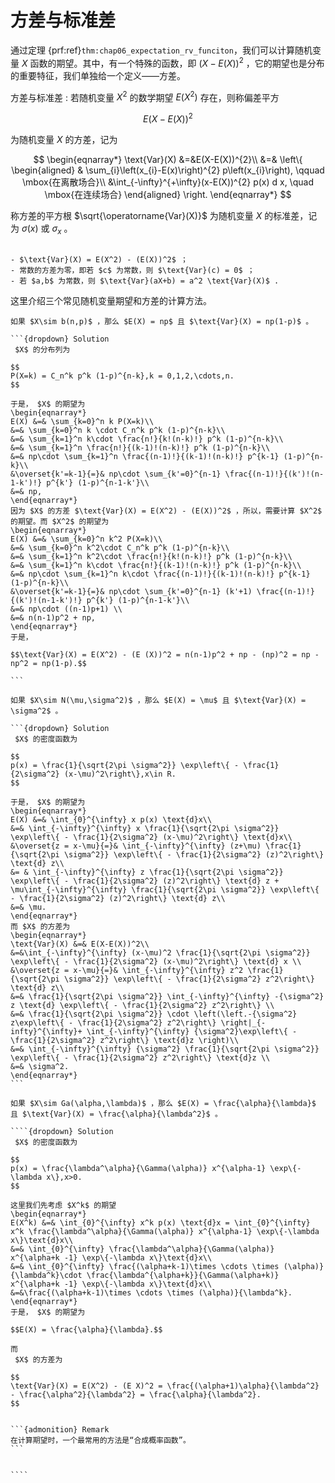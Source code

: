 # 方差与标准差
通过定理 {prf:ref}`thm:chap06_expectation_rv_funciton`，我们可以计算随机变量 $X$ 函数的期望。其中，有一个特殊的函数，即 $(X-E(X))^2$ ，它的期望也是分布的重要特征，我们单独给一个定义——方差。

方差与标准差
: 若随机变量 $X^{2}$ 的数学期望 $E(X^{2})$ 存在，则称偏差平方

$$E(X-E(X))^{2}$$

为随机变量 $X$ 的方差，记为

$$
\begin{eqnarray*}
\text{Var}(X) &=&E(X-E(X))^{2}\\
&=& \left\{
\begin{aligned}
& \sum_{i}\left(x_{i}-E(x)\right)^{2} p\left(x_{i}\right), \qquad \mbox{在离散场合}\\
&\int_{-\infty}^{+\infty}(x-E(X))^{2} p(x) d x, \quad \mbox{在连续场合}
\end{aligned}
\right.
\end{eqnarray*}
$$

称方差的平方根 $\sqrt{\operatorname{Var}(X)}$ 为随机变量 $X$ 的标准差，记为 $\sigma(x)$ 或 $\sigma_x$ 。

`````{prf:property}

- $\text{Var}(X) = E(X^2) - (E(X))^2$ ；
- 常数的方差为零，即若 $c$ 为常数，则 $\text{Var}(c) = 0$ ；
- 若 $a,b$ 为常数，则 $\text{Var}(aX+b) = a^2 \text{Var}(X)$ .

`````

这里介绍三个常见随机变量期望和方差的计算方法。

`````{prf:example}
如果 $X\sim b(n,p)$ ，那么 $E(X) = np$ 且 $\text{Var}(X) = np(1-p)$ 。

```{dropdown} Solution
 $X$ 的分布列为

$$
P(X=k) = C_n^k p^k (1-p)^{n-k},k = 0,1,2,\cdots,n.
$$

于是， $X$ 的期望为
\begin{eqnarray*}
E(X) &=& \sum_{k=0}^n k P(X=k)\\
&=& \sum_{k=0}^n k \cdot C_n^k p^k (1-p)^{n-k}\\
&=& \sum_{k=1}^n k\cdot \frac{n!}{k!(n-k)!} p^k (1-p)^{n-k}\\
&=& \sum_{k=1}^n \frac{n!}{(k-1)!(n-k)!} p^k (1-p)^{n-k}\\
&=& np\cdot \sum_{k=1}^n \frac{(n-1)!}{(k-1)!(n-k)!} p^{k-1} (1-p)^{n-k}\\
&\overset{k'=k-1}{=}& np\cdot \sum_{k'=0}^{n-1} \frac{(n-1)!}{(k')!(n-1-k')!} p^{k'} (1-p)^{n-1-k'}\\
&=& np,
\end{eqnarray*}
因为 $X$ 的方差 $\text{Var}(X) = E(X^2) - (E(X))^2$ ，所以，需要计算 $X^2$ 的期望。而 $X^2$ 的期望为
\begin{eqnarray*}
E(X) &=& \sum_{k=0}^n k^2 P(X=k)\\
&=& \sum_{k=0}^n k^2\cdot C_n^k p^k (1-p)^{n-k}\\
&=& \sum_{k=1}^n k^2\cdot \frac{n!}{k!(n-k)!} p^k (1-p)^{n-k}\\
&=& \sum_{k=1}^n k\cdot \frac{n!}{(k-1)!(n-k)!} p^k (1-p)^{n-k}\\
&=& np\cdot \sum_{k=1}^n k\cdot \frac{(n-1)!}{(k-1)!(n-k)!} p^{k-1} (1-p)^{n-k}\\
&\overset{k'=k-1}{=}& np\cdot \sum_{k'=0}^{n-1} (k'+1) \frac{(n-1)!}{(k')!(n-1-k')!} p^{k'} (1-p)^{n-1-k'}\\
&=& np\cdot ((n-1)p+1) \\
&=& n(n-1)p^2 + np,
\end{eqnarray*}
于是，

$$\text{Var}(X) = E(X^2) - (E (X))^2 = n(n-1)p^2 + np - (np)^2 = np - np^2 = np(1-p).$$

```

`````

`````{prf:example}
如果 $X\sim N(\mu,\sigma^2)$ ，那么 $E(X) = \mu$ 且 $\text{Var}(X) = \sigma^2$ 。

```{dropdown} Solution
 $X$ 的密度函数为

$$
p(x) = \frac{1}{\sqrt{2\pi \sigma^2}} \exp\left\{ - \frac{1}{2\sigma^2} (x-\mu)^2\right\},x\in R.
$$

于是， $X$ 的期望为
\begin{eqnarray*}
E(X) &=& \int_{0}^{\infty} x p(x) \text{d}x\\
&=& \int_{-\infty}^{\infty} x \frac{1}{\sqrt{2\pi \sigma^2}} \exp\left\{ - \frac{1}{2\sigma^2} (x-\mu)^2\right\} \text{d}x\\
&\overset{z = x-\mu}{=}& \int_{-\infty}^{\infty} (z+\mu) \frac{1}{\sqrt{2\pi \sigma^2}} \exp\left\{ - \frac{1}{2\sigma^2} (z)^2\right\} \text{d} z\\
&= & \int_{-\infty}^{\infty} z \frac{1}{\sqrt{2\pi \sigma^2}} \exp\left\{ - \frac{1}{2\sigma^2} (z)^2\right\} \text{d} z + \mu\int_{-\infty}^{\infty} \frac{1}{\sqrt{2\pi \sigma^2}} \exp\left\{ - \frac{1}{2\sigma^2} (z)^2\right\} \text{d} z\\
&=& \mu.
\end{eqnarray*}
而 $X$ 的方差为
\begin{eqnarray*}
\text{Var}(X) &=& E(X-E(X))^2\\
&=&\int_{-\infty}^{\infty} (x-\mu)^2 \frac{1}{\sqrt{2\pi \sigma^2}} \exp\left\{ - \frac{1}{2\sigma^2} (x-\mu)^2\right\} \text{d} x \\
&\overset{z = x-\mu}{=}& \int_{-\infty}^{\infty} z^2 \frac{1}{\sqrt{2\pi \sigma^2}} \exp\left\{ - \frac{1}{2\sigma^2} z^2\right\} \text{d} z\\
&=& \frac{1}{\sqrt{2\pi \sigma^2}} \int_{-\infty}^{\infty} -{\sigma^2} z \text{d} \exp\left\{ - \frac{1}{2\sigma^2} z^2\right\} \\
&=& \frac{1}{\sqrt{2\pi \sigma^2}} \cdot \left(\left.-{\sigma^2} z\exp\left\{ - \frac{1}{2\sigma^2} z^2\right\} \right|_{-infty}^{\infty}+ \int_{-\infty}^{\infty} {\sigma^2}\exp\left\{ - \frac{1}{2\sigma^2} z^2\right\} \text{d}z \right)\\
&=& \int_{-\infty}^{\infty} {\sigma^2} \frac{1}{\sqrt{2\pi \sigma^2}} \exp\left\{ - \frac{1}{2\sigma^2} z^2\right\} \text{d}z \\
&=& \sigma^2.
\end{eqnarray*}
```

`````

`````{prf:example}
如果 $X\sim Ga(\alpha,\lambda)$ ，那么 $E(X) = \frac{\alpha}{\lambda}$ 且 $\text{Var}(X) = \frac{\alpha}{\lambda^2}$ 。

````{dropdown} Solution
 $X$ 的密度函数为

$$
p(x) = \frac{\lambda^\alpha}{\Gamma(\alpha)} x^{\alpha-1} \exp\{-\lambda x\},x>0.
$$

这里我们先考虑 $X^k$ 的期望
\begin{eqnarray*}
E(X^k) &=& \int_{0}^{\infty} x^k p(x) \text{d}x = \int_{0}^{\infty} x^k \frac{\lambda^\alpha}{\Gamma(\alpha)} x^{\alpha-1} \exp\{-\lambda x\}\text{d}x\\
&=& \int_{0}^{\infty} \frac{\lambda^\alpha}{\Gamma(\alpha)} x^{\alpha+k -1} \exp\{-\lambda x\}\text{d}x\\
&=& \int_{0}^{\infty} \frac{(\alpha+k-1)\times \cdots \times (\alpha)}{\lambda^k}\cdot \frac{\lambda^{\alpha+k}}{\Gamma(\alpha+k)} x^{\alpha+k -1} \exp\{-\lambda x\}\text{d}x\\
&=&\frac{(\alpha+k-1)\times \cdots \times (\alpha)}{\lambda^k}.
\end{eqnarray*}
于是， $X$ 的期望为

$$E(X) = \frac{\alpha}{\lambda}.$$

而
 $X$ 的方差为

$$
\text{Var}(X) = E(X^2) - (E X)^2 = \frac{(\alpha+1)\alpha}{\lambda^2} - \frac{\alpha^2}{\lambda^2} = \frac{\alpha}{\lambda^2}.
$$


```{admonition} Remark
在计算期望时，一个最常用的方法是“合成概率函数”。
```


````
`````
